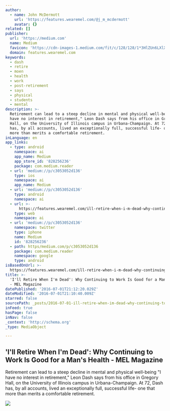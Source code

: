 ```yaml
---
author:
  - name: John McDermott
    url: 'https://features.wearemel.com/@j_m_mcdermott'
    avatar: {}
related: []
publisher:
  url: 'https://medium.com'
  name: Medium
  favicon: 'https://cdn-images-1.medium.com/fit/c/128/128/1*3HlZUn6LXlXcIuao0QDacQ.gif'
  domain: features.wearemel.com
keywords:
  - dash
  - retire
  - moen
  - health
  - work
  - post-retirement
  - says
  - physical
  - students
  - mental
description: >-
  Retirement can lead to a steep decline in mental and physical well-being "I
  have no interest in retirement," Leon Dash says from his office in Gregory
  Hall, on the University of Illinois campus in Urbana-Champaign. At 72, Dash
  has, by all accounts, lived an exceptionally full, successful life- one that
  more than merits a comfortable retirement.
inLanguage: en
app_links:
  - type: android
    namespace: ai
    app_name: Medium
    app_store_id: '828256236'
    package: com.medium.reader
  - url: 'medium://p/c3053052d136'
    type: ios
    namespace: ai
    app_name: Medium
  - url: 'medium://p/c3053052d136'
    type: android
    namespace: ai
  - url: >-
      https://features.wearemel.com/ill-retire-when-i-m-dead-why-continuing-to-work-is-good-for-a-man-s-health-c3053052d136
    type: web
    namespace: ai
  - url: 'medium://p/c3053052d136'
    namespace: twitter
    type: iphone
    name: Medium
    id: '828256236'
  - path: https/medium.com/p/c3053052d136
    package: com.medium.reader
    namespace: google
    type: android
isBasedOnUrl: >-
  https://features.wearemel.com/ill-retire-when-i-m-dead-why-continuing-to-work-is-good-for-a-man-s-health-c3053052d136#.7ahdvl5ru
title: >-
  'I'll Retire When I'm Dead': Why Continuing to Work Is Good for a Man's Health
  - MEL Magazine
datePublished: '2016-07-01T21:12:20.029Z'
dateModified: '2016-07-01T21:10:40.009Z'
starred: false
sourcePath: _posts/2016-07-01-ill-retire-when-im-dead-why-continuing-to-work-is-good.md
inFeed: true
hasPage: false
inNav: false
_context: 'http://schema.org'
_type: MediaObject

---
```

<article style=""><h1>'I'll Retire When I'm Dead': Why Continuing to Work Is Good for a Man's Health - MEL Magazine</h1><p>Retirement can lead to a steep decline in mental and physical well-being "I have no interest in retirement," Leon Dash says from his office in Gregory Hall, on the University of Illinois campus in Urbana-Champaign. At 72, Dash has, by all accounts, lived an exceptionally full, successful life- one that more than merits a comfortable retirement.</p><img src="https://cdn-images-1.medium.com/max/2000/1*u9g6-3k9CjFr2fb8LRK7sw.jpeg" /></article>
